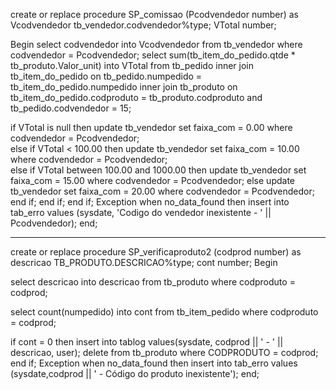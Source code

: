 create or replace procedure SP_comissao (Pcodvendedor number)
as
Vcodvendedor tb_vendedor.codvendedor%type;
VTotal number;

Begin
select codvendedor into Vcodvendedor from tb_vendedor where codvendedor = Pcodvendedor;
select sum(tb_item_do_pedido.qtde * tb_produto.Valor_unit) into VTotal from tb_pedido 
inner join tb_item_do_pedido on tb_pedido.numpedido = tb_item_do_pedido.numpedido
inner join tb_produto on tb_item_do_pedido.codproduto = tb_produto.codproduto
and tb_pedido.codvendedor = 15;

if VTotal is null then
	update tb_vendedor set faixa_com = 0.00 where codvendedor = Pcodvendedor;	
else
	if VTotal < 100.00 then
		update tb_vendedor set faixa_com = 10.00 where codvendedor = Pcodvendedor;	
	else if VTotal between 100.00 and 1000.00 then
		update tb_vendedor set faixa_com = 15.00 where codvendedor = Pcodvendedor;
	else 
			update tb_vendedor set faixa_com = 20.00 where codvendedor = Pcodvendedor;
	end if;
	end if;
end if;
Exception
	when no_data_found then
		insert into tab_erro values (sysdate, 'Codigo do vendedor inexistente - ' || Pcodvendedor);
end;


------------------------------------------------------------------------
create or replace procedure SP_verificaproduto2 (codprod number)
as
descricao TB_PRODUTO.DESCRICAO%type;
cont number;
Begin

select descricao into descricao from tb_produto
where codproduto = codprod;

select count(numpedido) into cont from tb_item_pedido
where codproduto = codprod;

  if cont = 0 then
    insert into tablog values(sysdate, codprod || ' - ' || descricao, user);
    delete from tb_produto where CODPRODUTO = codprod;
  end if;
Exception
  when no_data_found then
    insert into tab_erro values (sysdate,codprod || ' - Código do produto inexistente');
end;
